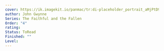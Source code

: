 ```yaml
---
cover: https://ik.imagekit.io/panmac/tr:di-placeholder_portrait_aMjPtD9YZ.jpg,tr:w-350,f-jpg,pr-true/edition/9781447259701.jpg
author: John Gwynne
Series: The Faithful and the Fallen
Order: "4"
rating: 
Status: ToRead
Finished: ""
Level:
---
```








